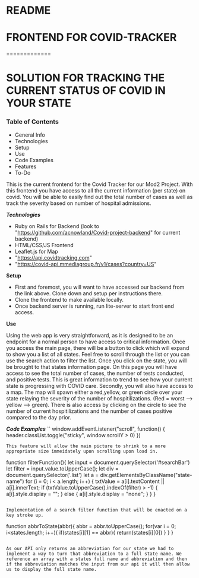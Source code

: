 # README

# FRONTEND FOR COVID-TRACKER
=============

# SOLUTION FOR TRACKING THE CURRENT STATUS OF COVID IN YOUR STATE


### Table of Contents
* General Info
* Technologies
* Setup
* Use
* Code Examples
* Features
* To-Do


This is the current frontend for the Covid Tracker for our Mod2 Project. With this frontend you have access to all the current information (per state) on covid. You will be able to easily find out the total number of cases as well as track the severity based on number of hospital admissions. 



**_Technologies_**
* Ruby on Rails for Backend (look to "https://github.com/acnowland/Covid-project-backend" for current backend)
* HTML/CSS/JS Frontend
* Leaflet.js for Map
* "https://api.covidtracking.com"
* "https://covid-api.mmediagroup.fr/v1/cases?country=US"

**Setup**

* First and foremost, you will want to have accessed our backend from the link above. Clone down and setup per instructions there.
* Clone the frontend to make available locally. 
* Once backend server is running, run lite-server to start front end access. 

**Use**

Using the web app is very straightforward, as it is designed to be an endpoint for a normal person to have access to critical information. Once you access the main page, there will be a button to click which will expand to show you a list of all states. Feel free to scroll through the list or you can use the search action to filter the list. Once you click on the state, you will be brought to that states information page. On this page you will have access to see the total number of cases, the number of tests conducted, and positive tests.  This is great information to trend to see how your current state is progressing with COVID care. Secondly, you will also have access to a map. The map will spawn either a red,yellow, or green circle over your state relaying the severity of the number of hospitilizations. (Red = worst --> yellow --> green). There is also access by clicking on the circle to see the number of current hospitilizations and the number of cases positive compared to the day prior. 


**_Code Examples_**
``
window.addEventListener("scroll", function() {
   header.classList.toggle("sticky", window.scrollY > 0)
})
```
This feature will allow the main picture to shrink to a more appropriate size immeidately upon scrolling upon load in. 

```
function filterFunction(){
   let input = document.querySelector('#searchBar')
   let filter = input.value.toUpperCase();
   let div = document.querySelector('.list')
   let a = div.getElementsByClassName("state-name")
   for (i = 0; i < a.length; i++) {
      txtValue = a[i].textContent || a[i].innerText;
      if (txtValue.toUpperCase().indexOf(filter) > -1) {
        a[i].style.display = "";
      } else {
        a[i].style.display = "none";
      }
    }
}

```

Implementation of a search filter function that will be enacted on a key stroke up. 

```
function abbrToState(abbr){
   abbr = abbr.toUpperCase();
   for(var i = 0; i<states.length; i++){
       if(states[i][1] == abbr){
           return(states[i][0])
       }
   }
}
```

As our API only returns an abbreviation for our state we had to implement a way to turn that abbreviation to a full state name. We reference an array with a states full name and abbreviation and then if the abbreviation matches the input from our api it will then allow us to display the full state name. 






